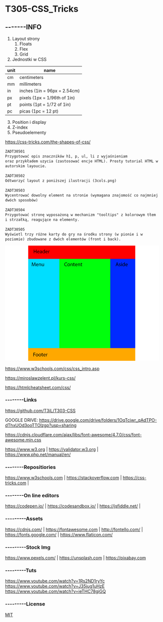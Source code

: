 # T305-CSS_Tricks
## -------INFO

1. Layout strony
   1. Floats
   1. Flex
   1. Grid
1. Jednostki w CSS

unit|name
----|------------
cm | centimeters
mm | millimeters
in | inches (1in = 96px = 2.54cm)
px | pixels (1px = 1/96th of 1in)
pt | points (1pt = 1/72 of 1in)
pc | picas (1pc = 12 pt)
3. Position i display
4. Z-index
5. Pseudoelementy


https://css-tricks.com/the-shapes-of-css/


```
ZADT30501
Przygotować opis znaczników h1, p, ul, li z wyjaśnieniam 
oraz przykładem uzycia (zastosować encje HTML). Prosty tutorial HTML w autorskim layoucie.

ZADT30502
Odtworzyć layout z poniższej ilustracji (3cols.png)

ZADT30503
Wycentrować dowolny element na stronie (wymagana znajomość co najmniej dwóch sposobów)

ZADT30504
Przygotować stronę wyposażoną w mechanizm "tooltips" z kolorowym tłem i strzałką, reagujące na elementy.

ZADT30505
Wyświetl trzy różne karty do gry na środku strony (w pionie i w poziomie) zbudowane z dwóch elementów (front i back).
```

![3cols](/3cols.png)

https://www.w3schools.com/css/css_intro.asp

https://miroslawzelent.pl/kurs-css/

https://htmlcheatsheet.com/css/
### --------Links
https://github.com/T3iL/T303-CSS

GOOGLE DRIVE: https://drive.google.com/drive/folders/1OqTcjwr_qAdTPO-dThxUOd3ooTTOlzgp?usp=sharing

https://cdnjs.cloudflare.com/ajax/libs/font-awesome/4.7.0/css/font-awesome.min.css

https://www.w3.org | https://validator.w3.org | https://www.php.net/manual/en/
### --------Repositiories
https://www.w3schools.com | https://stackoverflow.com | https://css-tricks.com |
### --------On line editors
https://codepen.io/ | https://codesandbox.io/ | https://jsfiddle.net/ |
### ---------Assets
https://cdnjs.com/ | https://fontawesome.com | http://fontello.com/ | https://fonts.google.com/ | https://www.flaticon.com/
### ---------Stock Img
https://www.pexels.com/ | https://unsplash.com | https://pixabay.com
### ---------Tuts
https://www.youtube.com/watch?v=1Rs2ND1ryYc
https://www.youtube.com/watch?v=J35jug1uHzE
https://www.youtube.com/watch?v=ieTHC78giGQ
### ---------License
[MIT](https://choosealicense.com/licenses/mit/)
